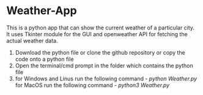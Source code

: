 # Weather-App
This is a python app that can show the current weather of a particular city. It uses Tkinter module for the GUI and openweather API for fetching the actual weather data.


1. Download the python file or clone the github repository or copy the code onto a python file
2. Open the terminal/cmd prompt in the folder which contains the python file
3. for Windows and Linus run the following command - *python Weather.py*
   for MacOS run the following command - *python3 Weather.py*  

